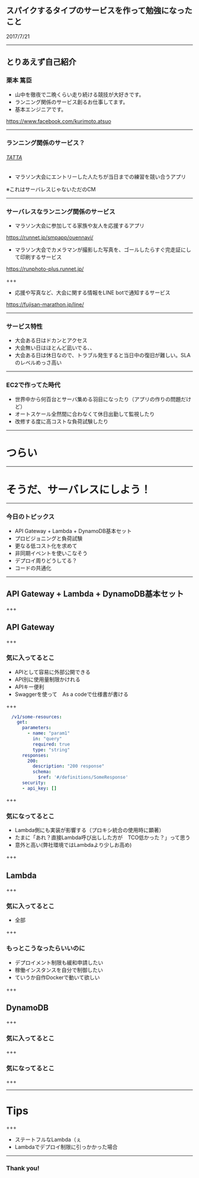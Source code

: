 
## スパイクするタイプのサービスを作って勉強になったこと

2017/7/21

---

## とりあえず自己紹介

### 栗本 篤臣

* 山中を徹夜で二晩くらい走り続ける競技が大好きです。
* ランニング関係のサービス創るお仕事してます。
* 基本エンジニアです。

https://www.facebook.com/kurimoto.atsuo

---

### ランニング関係のサービス？

###### [TATTA]([https://runnet.jp/smpapp/tatta/)

- マラソン大会にエントリーした人たちが当日までの練習を競い合うアプリ

※これはサーバレスじゃないただのCM

---

### サーバレスなランニング関係のサービス

* マラソン大会に参加してる家族や友人を応援するアプリ

https://runnet.jp/smpapp/ouennavi/

* マラソン大会でカメラマンが撮影した写真を、ゴールしたらすぐ完走証にして印刷するサービス

https://runphoto-plus.runnet.jp/

+++

* 応援や写真など、大会に関する情報をLINE botで通知するサービス

https://fujisan-marathon.jp/line/

---

### サービス特性

* 大会ある日はドカンとアクセス
* 大会無い日はほとんど凪いでる、、
* 大会ある日は休日なので、トラブル発生すると当日中の復旧が難しい。SLAのレベルめっさ高い

---

### EC2で作ってた時代

* 世界中から何百台とサーバ集める羽目になったり（アプリの作りの問題だけど）
* オートスケール全然間に合わなくて休日出勤して監視したり
* 改修する度に高コストな負荷試験したり

---

# つらい

---

# そうだ、サーバレスにしよう！

---

### 今日のトピックス

* API Gateway + Lambda + DynamoDB基本セット
* プロビジョニングと負荷試験
* 更なる低コスト化を求めて
* 非同期イベントを使いこなそう
* デプロイ周りどうしてる？
* コードの共通化

---

## API Gateway + Lambda + DynamoDB基本セット

+++

## API Gateway

+++

### 気に入ってるとこ

* APIとして容易に外部公開できる
* API別に使用量制限かけれる
* APIキー便利
* Swaggerを使って　As a codeで仕様書が書ける

+++

```yaml:sample.yaml
  /v1/some-resources:
    get:
      parameters:
        - name: "param1"
          in: "query"
          required: true
          type: "string"
      responses:
        200:
          description: "200 response"
          schema:
            $ref: '#/definitions/SomeResponse'
      security:
      - api_key: []
```

+++

### 気になってるとこ

* Lambda側にも実装が影響する（プロキシ統合の使用時に顕著）
* たまに「あれ？直接Lambda呼び出しした方が　TCO低かった？」って思う
* 意外と高い(弊社環境ではLambdaより少しお高め)

+++

## Lambda

+++

### 気に入ってるとこ

* 全部

+++

### もっとこうなったらいいのに

* デプロイメント制限も緩和申請したい
* 稼働インスタンスを自分で制御したい
* ていうか自作Dockerで動いて欲しい

+++

## DynamoDB

+++

### 気に入ってるとこ

+++

### 気になってるとこ

+++

---

# Tips

+++

* ステートフルなLambda（ぇ
* Lambdaでデプロイ制限に引っかかった場合

---

### Thank you!
